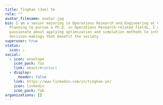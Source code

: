 ```yaml
---
title: Tinghan (Joe) Ye
role: ""
avatar_filename: avatar.jpg
bio: I am a senior majoring in Operations Research and Engineering at Cornell.
  Planning to pursue a Ph.D. in Operations Research-related fields, I am
  passionate about applying optimization and simulation methods to inform
  decision-makings that benefit the society.
superuser: true
status:
  icon: ☕️
social:
  - icon: envelope
    icon_pack: fas
    link: about/#contact
  - display:
      header: false
    link: https://www.linkedin.com/in/tinghan-ye/
    icon: linkedin
    icon_pack: fab
organizations: []
---
```


